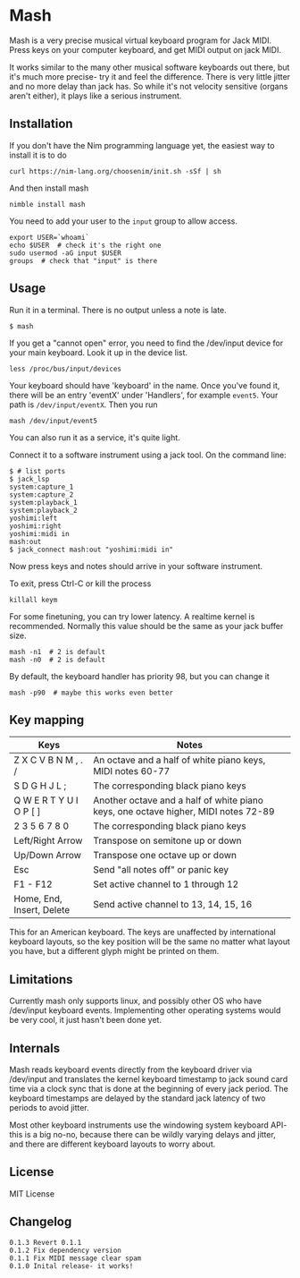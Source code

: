 Mash
====

Mash is a very precise musical virtual keyboard program for Jack MIDI. Press keys on your computer keyboard, and get MIDI output on jack MIDI.

It works similar to the many other musical software keyboards out there, but it's much more precise- try it and feel the difference. There is very little jitter and no more delay than jack has. So while it's not velocity sensitive (organs aren't either), it plays like a serious instrument.

Installation
------------

If you don't have the Nim programming language yet, the easiest way to install it is to do

```
curl https://nim-lang.org/choosenim/init.sh -sSf | sh
```

And then install mash

```
nimble install mash
```

You need to add your user to the `input` group to allow access.

```
export USER=`whoami`
echo $USER  # check it's the right one
sudo usermod -aG input $USER
groups  # check that "input" is there
```

Usage
-----

Run it in a terminal. There is no output unless a note is late.

```
$ mash
```

If you get a "cannot open" error, you need to find the /dev/input device for
your main keyboard. Look it up in the device list.

```
less /proc/bus/input/devices
```

Your keyboard should have 'keyboard' in the name. Once you've found it, there will be an entry 'eventX' under 'Handlers', for example `event5`. Your path is `/dev/input/eventX`. Then you run

```
mash /dev/input/event5
```

You can also run it as a service, it's quite light.

Connect it to a software instrument using a jack tool. On the command line:

```
$ # list ports
$ jack_lsp
system:capture_1
system:capture_2
system:playback_1
system:playback_2
yoshimi:left
yoshimi:right
yoshimi:midi in
mash:out
$ jack_connect mash:out "yoshimi:midi in"

```

Now press keys and notes should arrive in your software instrument.

To exit, press Ctrl-C or kill the process

```
killall keym
```

For some finetuning, you can try lower latency. A realtime kernel is recommended. Normally this value should be the same as your jack buffer size.

```
mash -n1  # 2 is default
mash -n0  # 2 is default
```

By default, the keyboard handler has priority 98, but you can change it

```
mash -p90  # maybe this works even better
```

Key mapping
-----------

| Keys | Notes |
| - | - |
| Z X C V B N M , . / | An octave and a half of white piano keys, MIDI notes 60-77  |
| S D G H J L ; | The corresponding black piano keys  |
| Q W E R T Y U I O P [ ] | Another octave and a half of white piano keys, one octave higher, MIDI notes 72-89  |
| 2 3 5 6 7 8 0 | The corresponding black piano keys  |
| Left/Right Arrow | Transpose on semitone up or down |
| Up/Down Arrow | Transpose one octave up or down |
| Esc | Send "all notes off" or panic key |
| F1 - F12 | Set active channel to 1 through 12 |
| Home, End, Insert, Delete | Send active channel to 13, 14, 15, 16 |

This for an American keyboard. The keys are unaffected by international keyboard layouts, so the key position will be the same no matter what layout you have, but a different glyph might be printed on them.

Limitations
-----------

Currently mash only supports linux, and possibly other OS who have /dev/input keyboard events. Implementing other operating systems would be very cool, it just hasn't been done yet.

Internals
---------

Mash reads keyboard events directly from the keyboard driver via /dev/input and translates the kernel keyboard timestamp to jack sound card time via a clock sync that is done at the beginning of every jack period. The keyboard timestamps are delayed by the standard jack latency of two periods to avoid jitter.

Most other keyboard instruments use the windowing system keyboard API- this is a big no-no, because there can be wildly varying delays and jitter, and there are different keyboard layouts to worry about.

License
-------

MIT License

Changelog
---------

```
0.1.3 Revert 0.1.1
0.1.2 Fix dependency version
0.1.1 Fix MIDI message clear spam
0.1.0 Inital release- it works!
```


